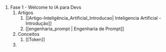 1. Fase 1 - Welcome to IA para Devs
	1. Artigos
		1. [[Artigo-Inteligência_Artificial_Introducao| Inteligencia Artificial - Introdução]]
		2.  [[engenharia_prompt | Engenharia de Prompt]]
	2. Conceitos
		1. [[Token]]
	3. 